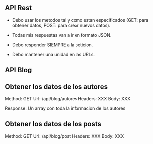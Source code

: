 ## API Rest

- Debo usar los metodos tal y como estan especificados (GET: para obtener datos, POST: para crear nuevos datos).

- Todas mis respuestas van a ir en formato JSON.

- Debo responder SIEMPRE a la peticion.

- Debo mantener una unidad en las URLs.


## API Blog

## Obtener los datos de los autores

Method: GET
Url: /api/blog/autores
Headers: XXX
Body: XXX

Response: Un array con toda la informacion de los autores


## Obtener los datos de los posts

Method: GET
Url: /api/blog/post
Headers: XXX
Body: XXX



